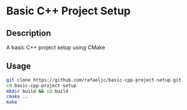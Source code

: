 # Basic C++ Project Setup

## Description
A basic C++ project setup using CMake

## Usage
```bash
git clone https://github.com/rafaeljc/basic-cpp-project-setup.git
cd basic-cpp-project-setup
mkdir build && cd build
cmake ..
make
```

